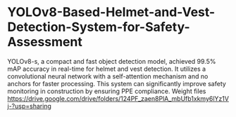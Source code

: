 # YOLOv8-Based-Helmet-and-Vest-Detection-System-for-Safety-Assessment
YOLOv8-s, a compact and fast object detection model, achieved 99.5% mAP accuracy in real-time for helmet and vest detection. It utilizes a convolutional neural network with a self-attention mechanism and no anchors for faster processing. This system can significantly improve safety monitoring in construction by ensuring PPE compliance.
Weight files
https://drive.google.com/drive/folders/124PF_zaen8PlA_mbUfb1xkmy6lYz1Vj-?usp=sharing
